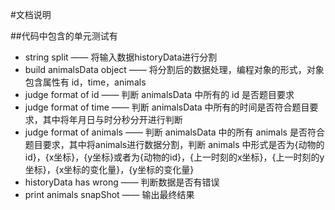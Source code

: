 #文档说明

##代码中包含的单元测试有
- string split —— 将输入数据historyData进行分割
- build animalsData object —— 将分割后的数据处理，编程对象的形式，对象包含属性有 id，time，animals
- judge format of id —— 判断 animalsData 中所有的 id 是否题目要求
- judge format of time —— 判断 animalsData 中所有的时间是否符合题目要求，其中将年月日与时分秒分开进行判断
- judge format of animals —— 判断 animalsData 中的所有 animals 是否符合题目要求，其中将animals进行数据分割，判断 animals 中形式是否为{动物的id}，{x坐标}，{y坐标}或者为{动物的id}，{上一时刻的x坐标}，{上一时刻的y坐标}，{x坐标的变化量}，{y坐标的变化量}
- historyData has wrong —— 判断数据是否有错误
- print animals snapShot —— 输出最终结果